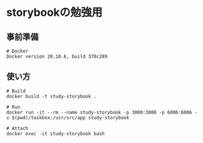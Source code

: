 # storybookの勉強用
## 事前準備
```
# Docker
Docker version 20.10.6, build 370c289
```

## 使い方
```
# Build
docker build -t study-storybook .

# Run
docker run -it --rm --name study-storybook -p 3000:3000 -p 6006:6006 -v $(pwd)/taskbox:/usr/src/app study-storybook

# Attach
docker exec -it study-storybook bash
```
